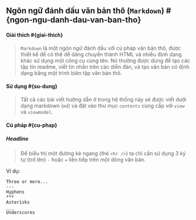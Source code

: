 ## Ngôn ngữ đánh dấu văn bản thô (`Markdown`) #{ngon-ngu-danh-dau-van-ban-tho}

#### Giải thích #{giai-thich}
> `Markdown` là một ngôn ngữ đánh dấu với cú pháp văn bản thô, được thiết kế để có thể dễ dàng chuyển thành HTML và nhiều định dạng khác sử dụng một công cụ cùng tên. Nó thường được dùng để tạo các tập tin readme, viết tin nhắn trên các diễn đàn, và tạo văn bản có định dạng bằng một trình biên tập văn bản thô.

#### Sử dụng #{su-dung}
> Tất cả các bài viết hướng dẫn ở trong hệ thống này sẽ được viết dưới dạng markdown (`md`) và đặt vào thư mục `contents` cùng cấp với `view` và `viewmodel`.

#### Cú pháp #{cu-phap}

##### Headline
> Để biểu thị một đường kẻ ngang (thẻ `<hr />`) ta chỉ cần sử dụng 3 ký tự (trở lên) `-` hoặc `=` liên tiếp trên một dòng văn bản.

Ví dụ:

```raw
Three or more...
---
Hyphens
***
Asterisks
___
Underscores
```

